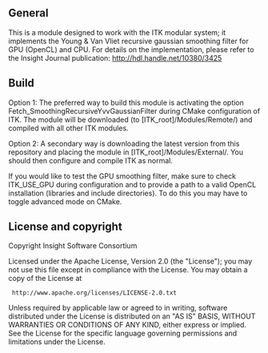 General
------

This is a module designed to work with the ITK modular system; it implements the Young & Van Vliet recursive gaussian smoothing filter for GPU (OpenCL) and CPU. For details on the implementation, please refer to the Insight Journal publication: http://hdl.handle.net/10380/3425

Build
-----

Option 1: The preferred way to build this module is activating the option Fetch_SmoothingRecursiveYvvGaussianFilter during CMake configuration of ITK. The module will be downloaded (to [ITK_root]/Modules/Remote/) and compiled with all other ITK modules.

Option 2: A secondary way is downloading the latest version from this repository and placing the module in [ITK_root]/Modules/External/. You should then configure and compile ITK as normal.

If you would like to test the GPU smoothing filter, make sure to check ITK_USE_GPU during configuration and to provide a path to a valid OpenCL installation (libraries and include directories). To do this you may have to toggle advanced mode on CMake.

License and copyright
-----

Copyright Insight Software Consortium

Licensed under the Apache License, Version 2.0 (the "License"); you may not use this file except in compliance with the License. You may obtain a copy of the License at

     http://www.apache.org/licenses/LICENSE-2.0.txt

Unless required by applicable law or agreed to in writing, software distributed under the License is distributed on an "AS IS" BASIS, WITHOUT WARRANTIES OR CONDITIONS OF ANY KIND, either express or implied. See the License for the specific language governing permissions and limitations under the License.

